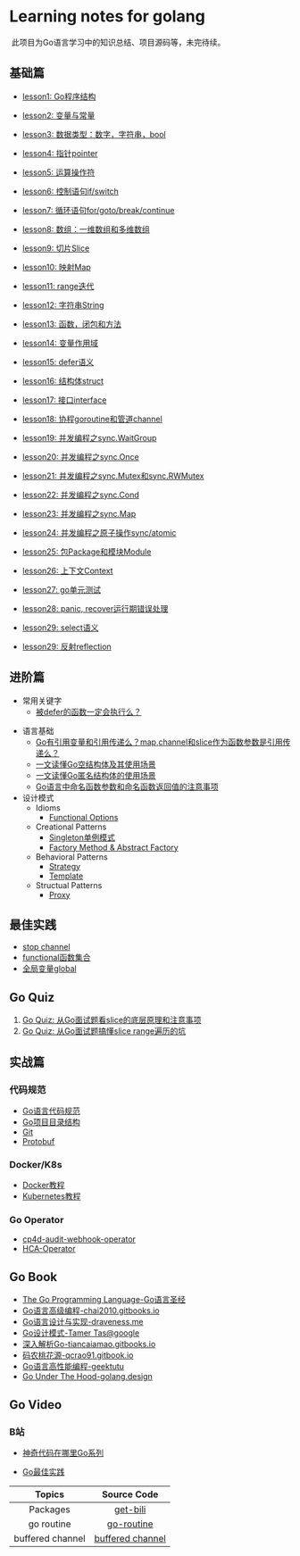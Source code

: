 # Learning notes for golang

​	此项目为Go语言学习中的知识总结、项目源码等，未完待续。

## 基础篇

* [lesson1: Go程序结构](./workspace/lesson1)

* [lesson2: 变量与常量](./workspace/lesson2)

* [lesson3: 数据类型：数字，字符串，bool](./workspace/lesson3)

* [lesson4: 指针pointer](./workspace/lesson4)

* [lesson5: 运算操作符](./workspace/lesson5)

* [lesson6: 控制语句if/switch](./workspace/lesson6)

* [lesson7: 循环语句for/goto/break/continue](./workspace/lesson7)

* [lesson8: 数组：一维数组和多维数组](./workspace/lesson8)

* [lesson9: 切片Slice](./workspace/lesson9)

* [lesson10: 映射Map](./workspace/lesson10)

* [lesson11: range迭代](./workspace/lesson11)

* [lesson12: 字符串String](./workspace/lesson12)

* [lesson13: 函数，闭包和方法](./workspace/lesson13)

* [lesson14: 变量作用域](./workspace/lesson14)

* [lesson15: defer语义](./workspace/lesson15)

* [lesson16: 结构体struct](./workspace/lesson16)

* [lesson17: 接口interface](./workspace/lesson17)

* [lesson18: 协程goroutine和管道channel](./workspace/lesson18)

* [lesson19: 并发编程之sync.WaitGroup](./workspace/lesson19)

* [lesson20:  并发编程之sync.Once](./workspace/lesson20)

* [lesson21:  并发编程之sync.Mutex和sync.RWMutex](./workspace/lesson21)

* [lesson22: 并发编程之sync.Cond](./workspace/lesson22)

* [lesson23: 并发编程之sync.Map](./workspace/lesson23)

* [lesson24: 并发编程之原子操作sync/atomic](./workspace/lesson24)

* [lesson25: 包Package和模块Module](./workspace/lesson25)

* [lesson26: 上下文Context](./workspace/lesson26)

* [lesson27: go单元测试](./workspace/lesson27)

* [lesson28: panic, recover运行期错误处理](./workspace/lesson28)

* [lesson29: select语义](./workspace/lesson29)

* [lesson29: 反射reflection](./workspace/lesson30)

  

## 进阶篇

- 常用关键字
  - [被defer的函数一定会执行么？](./workspace/senior/p3)

* 语言基础
  * [Go有引用变量和引用传递么？map,channel和slice作为函数参数是引用传递么？](./workspace/senior/p1)
  * [一文读懂Go空结构体及其使用场景](./workspace/senior/p5)
  * [一文读懂Go匿名结构体的使用场景](./workspace/senior/p15)
  * [Go语言中命名函数参数和命名函数返回值的注意事项](./workspace/senior/p16)
* 设计模式
  * Idioms
    * [Functional Options](./workspace/senior/p8)
  * Creational Patterns
    * [Singleton单例模式](./workspace/senior/p9)
    * [Factory Method & Abstract Factory](./workspace/senior/p10)
  * Behavioral Patterns
    * [Strategy](./workspace/senior/p14)
    * [Template](./workspace/senior/p12)
  * Structual Patterns
    * [Proxy](./workspace/senior/p13)



## 最佳实践

- [stop channel](./workspace/senior/p6)
- [functional函数集合](./workspace/senior/p7)
- [全局变量global](./workspace/senior/p11)



## Go Quiz

1. [Go Quiz: 从Go面试题看slice的底层原理和注意事项](./workspace/senior/p2)
2. [Go Quiz: 从Go面试题搞懂slice range遍历的坑](./workspace/senior/p4)



## 实战篇

### 代码规范

* [Go语言代码规范](./workspace/style)
* [Go项目目录结构](./workspace/senior/p17)
* [Git](./workspace/git)
* [Protobuf](./workspace/protobuf)

### Docker/K8s

* [Docker教程](https://github.com/Youngpig1998/docker-tutorial)
* [Kubernetes教程](https://github.com/Youngpig1998/KuberneteCluster-built)

### Go Operator

- [cp4d-audit-webhook-operator](https://github.com/Youngpig1998/cp4d-audit-webhook-operator)
- [HCA-Operator](https://github.com/Youngpig1998/HCA-Operator)

## Go Book

* [The Go Programming Language-Go语言圣经](http://www.gopl.io/)
* [Go语言高级编程-chai2010.gitbooks.io](https://chai2010.gitbooks.io/advanced-go-programming-book/content/)
* [Go语言设计与实现-draveness.me](https://draveness.me/golang/)
* [Go设计模式-Tamer Tas@google](https://github.com/tmrts/go-patterns)
* [深入解析Go-tiancaiamao.gitbooks.io](https://tiancaiamao.gitbooks.io/go-internals/content/zh/)
* [码农桃花源-qcrao91.gitbook.io](https://qcrao91.gitbook.io/go/)
* [Go语言高性能编程-geektutu](https://geektutu.com/post/hpg-benchmark.html)
* [Go Under The Hood-golang.design](https://golang.design/under-the-hood/)



## Go Video

### B站

* [神奇代码在哪里Go系列](https://space.bilibili.com/1557732/channel/collectiondetail?sid=464543)

* [Go最佳实践](https://space.bilibili.com/1897036286/channel/collectiondetail?sid=569368)

  


|      Topics      |              Source Code               |
| :--------------: | :------------------------------------: |
|     Packages     |         [get-bili](./get-bili)         |
|    go routine    |       [go-routine](./go-routine)       |
| buffered channel | [buffered channel](./buffered-channel) |


